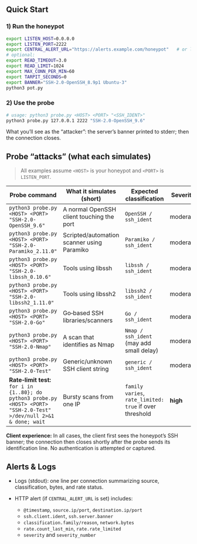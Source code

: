 
## Quick Start

### 1) Run the honeypot

```bash
export LISTEN_HOST=0.0.0.0
export LISTEN_PORT=2222
export CENTRAL_ALERT_URL="https://alerts.example.com/honeypot"   # or leave empty to skip POSTing
# optional:
export READ_TIMEOUT=3.0
export READ_LIMIT=1024
export MAX_CONN_PER_MIN=60
export TARPIT_SECONDS=0
export BANNER="SSH-2.0-OpenSSH_8.9p1 Ubuntu-3"
python3 pot.py
```

### 2) Use the probe

```bash
# usage: python3 probe.py <HOST> <PORT> "<SSH_IDENT>"
python3 probe.py 127.0.0.1 2222 "SSH-2.0-OpenSSH_9.6"
```

What you’ll see as the “attacker”: the server’s banner printed to stderr; then the connection closes.



## Probe “attacks” (what each simulates)

> All examples assume `<HOST>` is your honeypot and `<PORT>` is `LISTEN_PORT`.

| Probe command                                                                                                             | What it simulates (short)                  | Expected classification                                 | Severity |
| ------------------------------------------------------------------------------------------------------------------------- | ------------------------------------------ | ------------------------------------------------------- | ---------------- |
| `python3 probe.py <HOST> <PORT> "SSH-2.0-OpenSSH_9.6"`                                                                    | A normal OpenSSH client touching the port  | `OpenSSH / ssh_ident`                                   | moderate         |
| `python3 probe.py <HOST> <PORT> "SSH-2.0-Paramiko_2.11.0"`                                                                | Scripted/automation scanner using Paramiko | `Paramiko / ssh_ident`                                  | moderate         |
| `python3 probe.py <HOST> <PORT> "SSH-2.0-libssh_0.10.6"`                                                                  | Tools using libssh                         | `libssh / ssh_ident`                                    | moderate         |
| `python3 probe.py <HOST> <PORT> "SSH-2.0-libssh2_1.11.0"`                                                                 | Tools using libssh2                        | `libssh2 / ssh_ident`                                   | moderate         |
| `python3 probe.py <HOST> <PORT> "SSH-2.0-Go"`                                                                             | Go‑based SSH libraries/scanners            | `Go / ssh_ident`                                        | moderate         |
| `python3 probe.py <HOST> <PORT> "SSH-2.0-Nmap"`                                                                           | A scan that identifies as Nmap             | `Nmap / ssh_ident` (may add small delay)                | moderate         |
| `python3 probe.py <HOST> <PORT> "SSH-2.0-Test"`                                                                           | Generic/unknown SSH client string          | `generic / ssh_ident`                                   | moderate         |
| **Rate‑limit test:**<br>`for i in {1..80}; do python3 probe.py <HOST> <PORT> "SSH-2.0-Test" >/dev/null 2>&1 & done; wait` | Bursty scans from one IP                   | `family varies`, `rate_limited: true` if over threshold | **high**         |

**Client experience:** In all cases, the client first sees the honeypot’s SSH banner; the connection then closes shortly after the probe sends its identification line. No authentication is attempted or captured.


## Alerts & Logs

* Logs (stdout): one line per connection summarizing source, classification, bytes, and rate status.
* HTTP alert (if `CENTRAL_ALERT_URL` is set) includes:

  * `@timestamp`, `source.ip/port`, `destination.ip/port`
  * `ssh.client.ident`, `ssh.server.banner`
  * `classification.family/reason`, `network.bytes`
  * `rate.count_last_min`, `rate.rate_limited`
  * `severity` and `severity_number`


